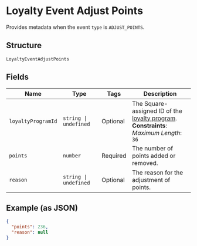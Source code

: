 
# Loyalty Event Adjust Points

Provides metadata when the event `type` is `ADJUST_POINTS`.

## Structure

`LoyaltyEventAdjustPoints`

## Fields

| Name | Type | Tags | Description |
|  --- | --- | --- | --- |
| `loyaltyProgramId` | `string \| undefined` | Optional | The Square-assigned ID of the [loyalty program](../../doc/models/loyalty-program.md).<br>**Constraints**: *Maximum Length*: `36` |
| `points` | `number` | Required | The number of points added or removed. |
| `reason` | `string \| undefined` | Optional | The reason for the adjustment of points. |

## Example (as JSON)

```json
{
  "points": 236,
  "reason": null
}
```

